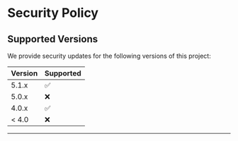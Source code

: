 # Security Policy

## Supported Versions

We provide security updates for the following versions of this project:

| Version  | Supported          |
| -------- | ------------------ |
| 5.1.x    | :white_check_mark: |
| 5.0.x    | :x:                |
| 4.0.x    | :white_check_mark: |
| < 4.0    | :x:                |


---

